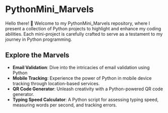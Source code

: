 # PythonMini_Marvels

Hello there! 👋 Welcome to my PythonMini_Marvels repository, where I present a collection of Python projects to highlight and enhance my coding abilities. Each mini-project is carefully crafted to serve as a testament to my journey in Python programming.

## Explore the Marvels

- **Email Validation**: Dive into the intricacies of email validation using Python
- **Mobile Tracking**: Experience the power of Python in mobile device tracking through location-based services.
- **QR Code Generator**: Unleash creativity with a Python-powered QR code generator.
- **Typing Speed Calculator**: A Python script for assessing typing speed, measuring words per second, and tracking errors.



